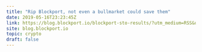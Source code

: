 ```yaml
---
title: "Rip Blockport, not even a bullmarket could save them"
date: 2019-05-16T23:23:45Z
link: https://blog.blockport.io/blockport-sto-results/?utm_medium=RSS&utm_source=hune
site: blog.blockport.io
topic: crypto
draft: false
---
```

